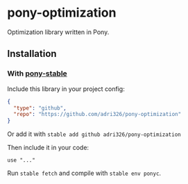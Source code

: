 # pony-optimization

Optimization library written in Pony.

## Installation

### With [pony-stable](https://github.com/ponylang/pony-stable)

Include this library in your project config:

```json
{
  "type": "github",
  "repo": "https://github.com/adri326/pony-optimization"
}
```

Or add it with `stable add github adri326/pony-optimization`

Then include it in your code:

```pony
use "..."
```

Run `stable fetch` and compile with `stable env ponyc`.
